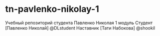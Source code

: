 # tn-pavlenko-nikolay-1
Учебный репозиторий студента Павленко Николая 1 модуль
Студент [Павленко Николай] @DLstudent
Наставник [Тати Набокова] @shookil